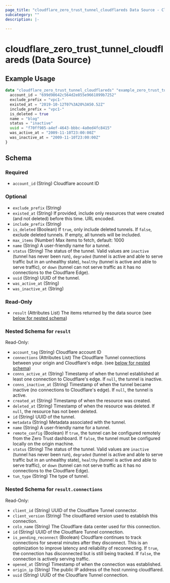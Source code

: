 ```yaml
---
page_title: "cloudflare_zero_trust_tunnel_cloudflareds Data Source - Cloudflare"
subcategory: ""
description: |-
  
---
```


# cloudflare_zero_trust_tunnel_cloudflareds (Data Source)



## Example Usage

```terraform
data "cloudflare_zero_trust_tunnel_cloudflareds" "example_zero_trust_tunnel_cloudflareds" {
  account_id = "699d98642c564d2e855e9661899b7252"
  exclude_prefix = "vpc1-"
  existed_at = "2019-10-12T07%3A20%3A50.52Z"
  include_prefix = "vpc1-"
  is_deleted = true
  name = "blog"
  status = "inactive"
  uuid = "f70ff985-a4ef-4643-bbbc-4a0ed4fc8415"
  was_active_at = "2009-11-10T23:00:00Z"
  was_inactive_at = "2009-11-10T23:00:00Z"
}
```

<!-- schema generated by tfplugindocs -->
## Schema

### Required

- `account_id` (String) Cloudflare account ID

### Optional

- `exclude_prefix` (String)
- `existed_at` (String) If provided, include only resources that were created (and not deleted) before this time. URL encoded.
- `include_prefix` (String)
- `is_deleted` (Boolean) If `true`, only include deleted tunnels. If `false`, exclude deleted tunnels. If empty, all tunnels will be included.
- `max_items` (Number) Max items to fetch, default: 1000
- `name` (String) A user-friendly name for a tunnel.
- `status` (String) The status of the tunnel. Valid values are `inactive` (tunnel has never been run), `degraded` (tunnel is active and able to serve traffic but in an unhealthy state), `healthy` (tunnel is active and able to serve traffic), or `down` (tunnel can not serve traffic as it has no connections to the Cloudflare Edge).
- `uuid` (String) UUID of the tunnel.
- `was_active_at` (String)
- `was_inactive_at` (String)

### Read-Only

- `result` (Attributes List) The items returned by the data source (see [below for nested schema](#nestedatt--result))

<a id="nestedatt--result"></a>
### Nested Schema for `result`

Read-Only:

- `account_tag` (String) Cloudflare account ID
- `connections` (Attributes List) The Cloudflare Tunnel connections between your origin and Cloudflare's edge. (see [below for nested schema](#nestedatt--result--connections))
- `conns_active_at` (String) Timestamp of when the tunnel established at least one connection to Cloudflare's edge. If `null`, the tunnel is inactive.
- `conns_inactive_at` (String) Timestamp of when the tunnel became inactive (no connections to Cloudflare's edge). If `null`, the tunnel is active.
- `created_at` (String) Timestamp of when the resource was created.
- `deleted_at` (String) Timestamp of when the resource was deleted. If `null`, the resource has not been deleted.
- `id` (String) UUID of the tunnel.
- `metadata` (String) Metadata associated with the tunnel.
- `name` (String) A user-friendly name for a tunnel.
- `remote_config` (Boolean) If `true`, the tunnel can be configured remotely from the Zero Trust dashboard. If `false`, the tunnel must be configured locally on the origin machine.
- `status` (String) The status of the tunnel. Valid values are `inactive` (tunnel has never been run), `degraded` (tunnel is active and able to serve traffic but in an unhealthy state), `healthy` (tunnel is active and able to serve traffic), or `down` (tunnel can not serve traffic as it has no connections to the Cloudflare Edge).
- `tun_type` (String) The type of tunnel.

<a id="nestedatt--result--connections"></a>
### Nested Schema for `result.connections`

Read-Only:

- `client_id` (String) UUID of the Cloudflare Tunnel connector.
- `client_version` (String) The cloudflared version used to establish this connection.
- `colo_name` (String) The Cloudflare data center used for this connection.
- `id` (String) UUID of the Cloudflare Tunnel connection.
- `is_pending_reconnect` (Boolean) Cloudflare continues to track connections for several minutes after they disconnect. This is an optimization to improve latency and reliability of reconnecting.  If `true`, the connection has disconnected but is still being tracked. If `false`, the connection is actively serving traffic.
- `opened_at` (String) Timestamp of when the connection was established.
- `origin_ip` (String) The public IP address of the host running cloudflared.
- `uuid` (String) UUID of the Cloudflare Tunnel connection.


